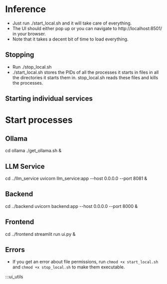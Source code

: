 # Inference
- Just run ./start_local.sh and it will take care of everything.
- The UI should either pop up or you can navigate to http://localhost:8501/ in your browser.
- Note that it takes a decent bit of time to load everything. 

## Stopping
- Run ./stop_local.sh
- ./start_local.sh stores the PIDs of all the processes it starts in files in all the directories it starts them in. stop_local.sh reads these files and kills the processes.

## Starting individual services

# Start processes 
## Ollama
cd ollama
./get_ollama.sh &

## LLM Service
cd ../llm_service
uvicorn llm_service:app --host 0.0.0.0 --port 8081 &

## Backend
cd ../backend
uvicorn backend:app --host 0.0.0.0 --port 8000 &

## Frontend
cd ../frontend
streamlit run ui.py &

## Errors
- If you get an error about file permissions, run `chmod +x start_local.sh` and `chmod +x stop_local.sh` to make them executable.

:::ui_utils